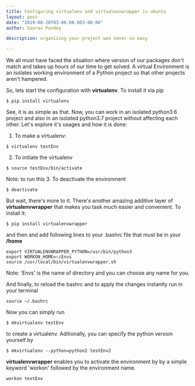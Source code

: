 ```yaml
---
title: Configuring virtualenv and virtualenvwrapper in ubuntu
layout: post
date: "2019-08-20T03:06:00.003-08:00"
author: Saurav Pandey

description: organizing your project was never so easy

---
```

We all must have faced the situation where version of our packages don't match and takes up hours of our time to get solved. A virtual Environment is an isolates working environment of a Python project so that other projects aren't hampered.

So, lets start the configuration with __virtualenv__. To install it via pip
```
$ pip install virtualenv
```

See, it is as simple as that. Now, you can work in an isolated python3.6 project and also in an isolated python3.7 project without affecting each other. Let's explore it's usages and how it is done:

1. To make a virtualenv:
```
$ virtualenv testEnv
```

2. To initiate the virtualenv
```
$ source testEnv/bin/activate
```
Note: to run this 
3. To deactivate the environment
```
$ deactivate
```

But wait, there's more to it. There's another amazing additive layer of __virtualenvwrapper__ that makes you task much easier and convenient. 
To install it:
```
$ pip install virtualenvwrapper
```

and then and add following lines to your .bashrc file that must be in your __/home__
```
export VIRTUALENVWRAPPER_PYTHON=/usr/bin/python3
export WORKON_HOME=~/Envs
source /usr/local/bin/virtualenvwrapper.sh
```
Note: 'Envs' is the name of directory and you can choose any name for you.

And finally, to reload the bashrc and to apply the changes instantly run in your terminal
```
source ~/.bashrc
```

Now you can simply run
```
$ mkvirtualenv testEnv
```
to create a virtualenv. Aditionally, you can specify the python version yourself by 
```
$ mkvirtualenv --python=python2 testEnv2
```

__virtualenvwrapper__ enables you to activate the environment by by a simple keyword 'workon' followed by the environment name. 
```
workon testEnv
```

